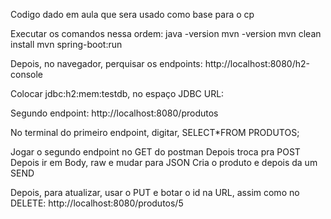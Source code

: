 Codigo dado em aula que sera usado como base para o cp

Executar os comandos nessa ordem:
java -version
mvn -version
mvn clean install
mvn spring-boot:run


Depois, no navegador, perquisar os endpoints:
http://localhost:8080/h2-console

Colocar jdbc:h2:mem:testdb, no espaço JDBC URL:

Segundo endpoint:
http://localhost:8080/produtos

No terminal do primeiro endpoint, digitar, SELECT*FROM PRODUTOS;

Jogar o segundo endpoint no GET do postman
Depois troca pra POST
Depois ir em Body, raw e mudar para JSON
Cria o produto e depois da um SEND

Depois, para atualizar, usar o PUT e botar o id na URL, assim como no DELETE: http://localhost:8080/produtos/5
